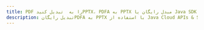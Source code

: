 ---title: PDF را به  تبدیل کنیدPPTX، PDFA به PPTX مبدل رایگان یا Java SDKdescription: تبدیل رایگانPDFA به PPTX با استفاده از Java Cloud APIs & SDK همچنین اسناد PDF را در Cloud ایجاد، ویرایش و رندر کنید.---